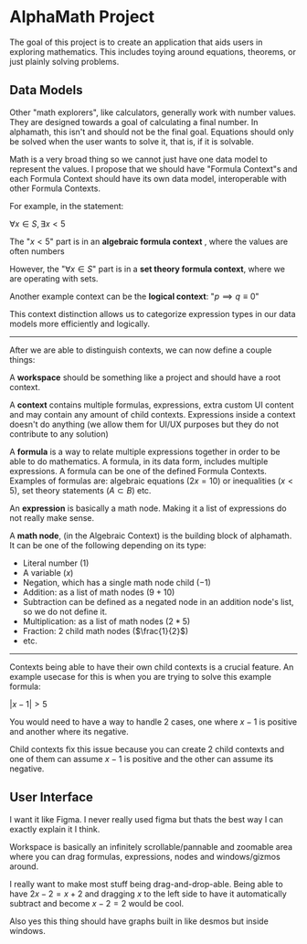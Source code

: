 # AlphaMath Project

The goal of this project is to create an application that aids users in exploring mathematics. This includes toying around equations, theorems, or just plainly solving problems.

## Data Models

Other "math explorers", like calculators, generally work with number values. They are designed towards a goal of calculating a final number. In alphamath, this isn't and should not be the final goal. Equations should only be solved when the user wants to solve it, that is, if it is solvable.

Math is a very broad thing so we cannot just have one data model to represent the values. I propose that we should have "Formula Context"s and each Formula Context should have its own data model, interoperable with other Formula Contexts.

For example, in the statement:

$\forall x \in S, \exists x \lt 5$

The "$x \lt 5$" part is in an **algebraic formula context** , where the values are often numbers

However, the "$\forall x \in S$" part is in a **set theory formula context**, where we are operating with sets.

Another example context can be the **logical context**: "$p \implies q \equiv 0$"

This context distinction allows us to categorize expression types in our data models more efficiently and logically.

---

After we are able to distinguish contexts, we can now define a couple things:

A **workspace** should be something like a project and should have a root context.

A **context** contains multiple formulas, expressions, extra custom UI content and may contain any amount of child contexts. Expressions inside a context doesn't do anything (we allow them for UI/UX purposes but they do not contribute to any solution)

A **formula** is a way to relate multiple expressions together in order to be able to do mathematics. A formula, in its data form, includes multiple expressions. A formula can be one of the defined Formula Contexts. Examples of formulas are: algebraic equations ($2x = 10$) or inequalities ($x \lt 5$), set theory statements ($A \subset B$) etc.

An **expression** is basically a math node. Making it a list of expressions do not really make sense.

A **math node**, (in the Algebraic Context) is the building block of alphamath. It can be one of the following depending on its type:
- Literal number ($1$)
- A variable ($x$)
- Negation, which has a single math node child ($-1$)
- Addition: as a list of math nodes ($9 + 10$)
- Subtraction can be defined as a negated node in an addition node's list, so we do not define it.
- Multiplication: as a list of math nodes ($2 * 5$)
- Fraction: 2 child math nodes ($\frac{1}{2}$)
- etc.

---

Contexts being able to have their own child contexts is a crucial feature. An example usecase for this is when you are trying to solve this example formula:

$|x-1| > 5$

You would need to have a way to handle 2 cases, one where $x-1$ is positive and another where its negative.

Child contexts fix this issue because you can create 2 child contexts and one of them can assume $x-1$ is positive and the other can assume its negative.

## User Interface

I want it like Figma. I never really used figma but thats the best way I can exactly explain it I think.

Workspace is basically an infinitely scrollable/pannable and zoomable area where you can drag formulas, expressions, nodes and windows/gizmos around.

I really want to make most stuff being drag-and-drop-able. Being able to have $2x - 2 = x + 2$ and dragging $x$ to the left side to have it automatically subtract and become $x - 2 = 2$ would be cool.

Also yes this thing should have graphs built in like desmos but inside windows.
